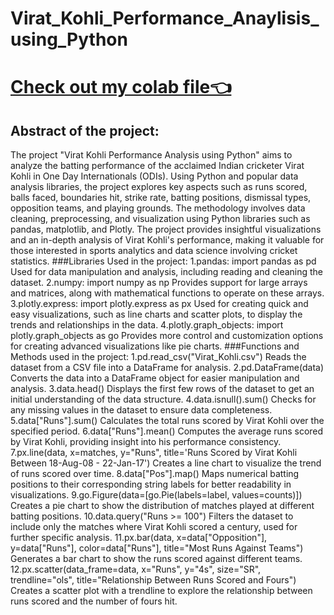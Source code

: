 # Virat_Kohli_Performance_Anaylisis_using_Python
# [Check out my colab file👈](https://colab.research.google.com/drive/1kZp52l6SArYRQsVQqd9-x3RVNO4z2XqF?usp=sharing)
 ## Abstract of the project:
 The project "Virat Kohli Performance Analysis using Python" aims to analyze the batting performance of the acclaimed Indian cricketer Virat Kohli in One Day Internationals (ODIs). Using Python and popular data analysis libraries, the project explores key aspects such as runs scored, balls faced, boundaries hit, strike rate, batting positions, dismissal types, opposition teams, and playing grounds. The methodology involves data cleaning, preprocessing, and visualization using Python libraries such as pandas, matplotlib, and Plotly. The project provides insightful visualizations and an in-depth analysis of Virat Kohli's performance, making it valuable for those interested in sports analytics and data science involving cricket statistics.
###Libraries Used in the project:
1.pandas: import pandas as pd
Used for data manipulation and analysis, including reading and cleaning the dataset.
2.numpy: import numpy as np
Provides support for large arrays and matrices, along with mathematical functions to operate on these arrays.
3.plotly.express: import plotly.express as px
Used for creating quick and easy visualizations, such as line charts and scatter plots, to display the trends and relationships in the data.
4.plotly.graph_objects: import plotly.graph_objects as go
Provides more control and customization options for creating advanced visualizations like pie charts.
###Functions and Methods used in the project:
1.pd.read_csv("Virat_Kohli.csv")
Reads the dataset from a CSV file into a DataFrame for analysis.
2.pd.DataFrame(data)
Converts the data into a DataFrame object for easier manipulation and analysis.
3.data.head()
Displays the first few rows of the dataset to get an initial understanding of the data structure.
4.data.isnull().sum()
Checks for any missing values in the dataset to ensure data completeness.
5.data["Runs"].sum()
Calculates the total runs scored by Virat Kohli over the specified period.
6.data["Runs"].mean()
Computes the average runs scored by Virat Kohli, providing insight into his performance consistency.
7.px.line(data, x=matches, y="Runs", title='Runs Scored by Virat Kohli Between 18-Aug-08 - 22-Jan-17')
Creates a line chart to visualize the trend of runs scored over time.
8.data["Pos"].map()
Maps numerical batting positions to their corresponding string labels for better readability in visualizations.
9.go.Figure(data=[go.Pie(labels=label, values=counts)])
Creates a pie chart to show the distribution of matches played at different batting positions.
10.data.query("Runs >= 100")
Filters the dataset to include only the matches where Virat Kohli scored a century, used for further specific analysis.
11.px.bar(data, x=data["Opposition"], y=data["Runs"], color=data["Runs"], title="Most Runs Against Teams")
Generates a bar chart to show the runs scored against different teams.
12.px.scatter(data_frame=data, x="Runs", y="4s", size="SR", trendline="ols", title="Relationship Between Runs Scored and Fours")
Creates a scatter plot with a trendline to explore the relationship between runs scored and the number of fours hit.
